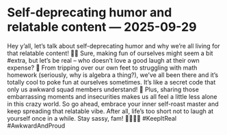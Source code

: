 # Self-deprecating humor and relatable content — 2025-09-29

Hey y’all, let’s talk about self-deprecating humor and why we’re all living for that relatable content! 🙌🏼 Sure, making fun of ourselves might seem a bit #extra, but let’s be real – who doesn’t love a good laugh at their own expense? 🤣 From tripping over our own feet to struggling with math homework (seriously, why is algebra a thing?), we’ve all been there and it’s totally cool to poke fun at ourselves sometimes. It’s like a secret code that only us awkward squad members understand! 🙈 Plus, sharing those embarrassing moments and insecurities makes us all feel a little less alone in this crazy world. So go ahead, embrace your inner self-roast master and keep spreading that relatable vibe. After all, life’s too short not to laugh at yourself once in a while. Stay sassy, fam! 💁🏽‍♀️✨ #KeepItReal #AwkwardAndProud